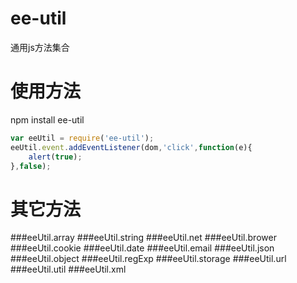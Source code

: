 # ee-util
通用js方法集合

# 使用方法
npm install ee-util

```javascript
var eeUtil = require('ee-util');
eeUtil.event.addEventListener(dom,'click',function(e){
    alert(true);
},false);
```

# 其它方法
###eeUtil.array
###eeUtil.string
###eeUtil.net
###eeUtil.brower
###eeUtil.cookie
###eeUtil.date
###eeUtil.email
###eeUtil.json
###eeUtil.object
###eeUtil.regExp
###eeUtil.storage
###eeUtil.url
###eeUtil.util
###eeUtil.xml